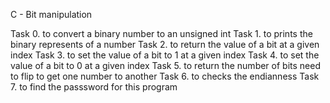 C -  Bit manipulation

Task 0. to convert a binary number to an unsigned int
Task 1. to prints the binary represents of a number
Task 2. to return the value of a bit at a given index
Task 3. to set the value of a bit to 1 at a given index
Task 4. to set the value of a bit to 0 at a given index
Task 5. to return the number of bits need to flip to get one number to another
Task 6. to checks the endianness
Task 7. to find the passsword for this program
